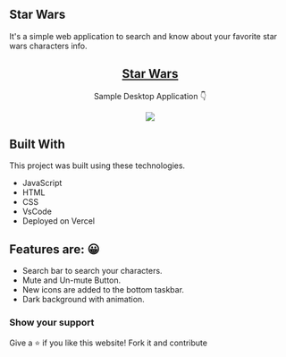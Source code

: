 ## Star Wars

It's a simple web application to search and know about your favorite star wars characters info.

<h2 align="center">
  <a href="https://star-wars-characters-info.vercel.app/" target="_blank">Star Wars</a>
</h2>

<p align="center">
  Sample Desktop Application 👇
</p>

<p align="center">
<img src="https://github.com/kerrybli/portfolio/blob/master/src/assests/images/star-wars.png?raw=true">
</p>

## Built With

This project was built using these technologies.

- JavaScript
- HTML
- CSS
- VsCode
- Deployed on Vercel

## Features are: 😀

- Search bar to search your characters.
- Mute and Un-mute Button.
- New icons are added to the bottom taskbar.
- Dark background with animation.

### Show your support

Give a ⭐ if you like this website! Fork it and contribute
